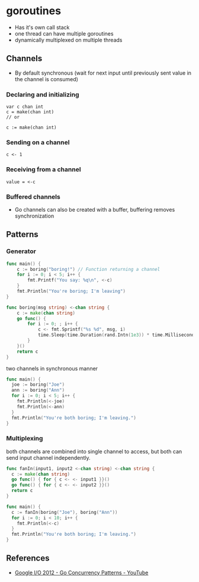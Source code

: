 # goroutines

- Has it's own call stack
- one thread can have multiple goroutines
- dynamically multiplexed on multiple threads


## Channels

- By default synchronous (wait for next input until previously sent value in the channel is consumed)

### Declaring and initializing
```
var c chan int
c = make(chan int)
// or

c := make(chan int)
```

### Sending on a channel
```
c <- 1
```

### Receiving from a channel
```
value = <-c
```

### Buffered channels

- Go channels can also be created with a buffer, buffering removes synchronization

## Patterns

### Generator

```go
func main() {
	c := boring("boring!") // Function returning a channel
	for i := 0; i < 5; i++ {
		fmt.Printf("You say: %q\n", <-c)
	}
	fmt.Println("You're boring; I'm leaving")
}

func boring(msg string) <-chan string {
	c := make(chan string)
	go func() {
		for i := 0; ; i++ {
			c <- fmt.Sprintf("%s %d", msg, i)
			time.Sleep(time.Duration(rand.Intn(1e3)) * time.Millisecond)
		}
	}()
	return c
}
```

two channels in synchronous manner

```go
func main() {
  joe := boring("Joe")
  ann := boring("Ann")
  for i := 0; i < 5; i++ {
    fmt.Println(<-joe)
    fmt.Println(<-ann)
  }
  fmt.Println("You're both boring; I'm leaving.")
}
```

### Multiplexing
both channels are combined into single channel to access, but both can send input channel independently.
```go
func fanIn(input1, input2 <-chan string) <-chan string {
  c := make(chan string)
  go func() { for { c <- <- input1 }}()
  go func() { for { c <- <- input2 }}()
  return c
}

func main() {
  c := fanIn(boring("Joe"), boring("Ann"))
  for i := 0; i < 10; i++ {
    fmt.Println(<-c)
  }
  fmt.Println("You're both boring; I'm leaving.")
}
```

<!-- TODO: Add More patterns -->

## References

- [Google I/O 2012 - Go Concurrency Patterns - YouTube](https://www.youtube.com/watch?v=f6kdp27TYZs)